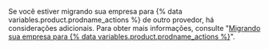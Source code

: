 Se você estiver migrando sua empresa para {% data variables.product.prodname_actions %} de outro provedor, há considerações adicionais. Para obter mais informações, consulte "[Migrando sua empresa para {% data variables.product.prodname_actions %}](/admin/github-actions/getting-started-with-github-actions-for-your-enterprise/migrating-your-enterprise-to-github-actions)".
